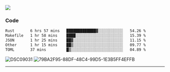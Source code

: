 

![](https://visitor-badge.glitch.me/badge?page_id=jakenherman.jakenherman)

### Code
<!--START_SECTION:waka-->

```txt
Rust       6 hrs 57 mins   █████████████▓░░░░░░░░░░░   54.26 %
Makefile   1 hr 58 mins    ████░░░░░░░░░░░░░░░░░░░░░   15.39 %
JSON       1 hr 25 mins    ██▓░░░░░░░░░░░░░░░░░░░░░░   11.15 %
Other      1 hr 15 mins    ██▒░░░░░░░░░░░░░░░░░░░░░░   09.77 %
TOML       37 mins         █▒░░░░░░░░░░░░░░░░░░░░░░░   04.89 %
```

<!--END_SECTION:waka-->



![DSC09031](https://github.com/JakenHerman/JakenHerman/assets/4694843/d0a4f563-5528-4464-9538-0dd479edc7cf)
![79BA2F95-88DF-48C4-99D5-1E3B5FF4EFFB](https://github.com/JakenHerman/JakenHerman/assets/4694843/4bbb0b71-b719-4978-b0c7-b4721bb680bc)


---
